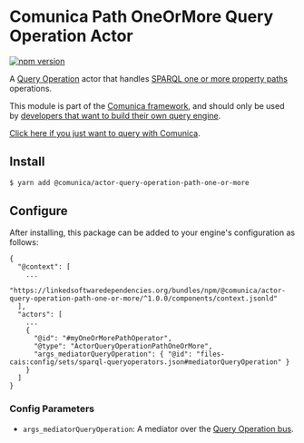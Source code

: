 # Comunica Path OneOrMore Query Operation Actor

[![npm version](https://badge.fury.io/js/%40comunica%2Factor-query-operation-path-one-or-more.svg)](https://www.npmjs.com/package/@comunica/actor-query-operation-path-one-or-more)

A [Query Operation](https://github.com/comunica/comunica/tree/master/packages/bus-query-operation) actor that handles [SPARQL one or more property paths](https://www.w3.org/TR/sparql11-query/#propertypaths) operations.

This module is part of the [Comunica framework](https://github.com/comunica/comunica),
and should only be used by [developers that want to build their own query engine](https://comunica.dev/docs/modify/).

[Click here if you just want to query with Comunica](https://comunica.dev/docs/query/).

## Install

```bash
$ yarn add @comunica/actor-query-operation-path-one-or-more
```

## Configure

After installing, this package can be added to your engine's configuration as follows:
```text
{
  "@context": [
    ...
    "https://linkedsoftwaredependencies.org/bundles/npm/@comunica/actor-query-operation-path-one-or-more/^1.0.0/components/context.jsonld"  
  ],
  "actors": [
    ...
    {
      "@id": "#myOneOrMorePathOperator",
      "@type": "ActorQueryOperationPathOneOrMore",
      "args_mediatorQueryOperation": { "@id": "files-cais:config/sets/sparql-queryoperators.json#mediatorQueryOperation" }
    }
  ]
}
```

### Config Parameters

* `args_mediatorQueryOperation`: A mediator over the [Query Operation bus](https://github.com/comunica/comunica/tree/master/packages/bus-query-operation).
